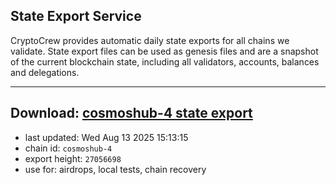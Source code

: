 ## State Export Service
CryptoCrew provides automatic daily state exports for all chains we validate. State export files can be used as genesis files and are a snapshot of the current blockchain state, including all validators, accounts, balances and delegations.

---
**Download: [cosmoshub-4 state export](https://dl-eu2.ccvalidators.com/SERVICE/cosmoshub/cosmoshub-4_export_27056698.json)**
---

- last updated: Wed Aug 13 2025 15:13:15
- chain id: `cosmoshub-4`
- export height: `27056698`
- use for: airdrops, local tests, chain recovery
